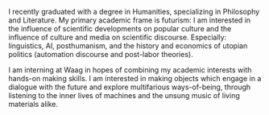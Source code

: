 I recently graduated with a degree in Humanities, specializing in Philosophy and Literature. My primary academic frame is futurism: I am interested in the influence of scientific developments on popular culture and the influence of culture and media on scientific discourse. Especially: linguistics, AI, posthumanism, and the history and economics of utopian politics (automation discourse and post-labor theories).

I am interning at Waag in hopes of combining my academic interests with hands-on making skills. I am interested in making objects which engage in a dialogue with the future and explore multifarious ways-of-being, through listening to the inner lives of machines and the unsung music of living materials alike.